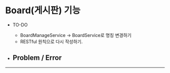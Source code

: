 # Board(게시판) 기능 

- TO-DO
    - BoardManageService -> BoardService로 명칭 변경하기
    - RESTful 원칙으로 다시 작성하기.


- Problem / Error
    - 

----


